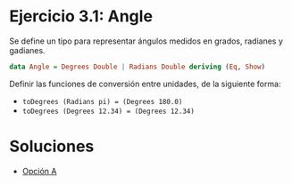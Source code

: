 # Ejercicio 3.1: Angle

Se define un tipo para representar ángulos medidos en grados, radianes y gadianes.

```haskell
data Angle = Degrees Double | Radians Double deriving (Eq, Show)
```

Definir las funciones de conversión entre unidades, de la siguiente forma:

- `toDegrees (Radians pi) = (Degrees 180.0)`
- `toDegrees (Degrees 12.34) = (Degrees 12.34)`

# Soluciones

- [Opción A](./angle_a.hs)
